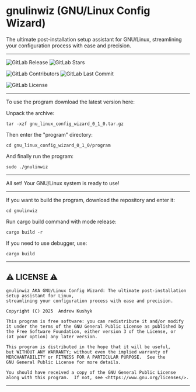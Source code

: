 # gnulinwiz (GNU/Linux Config Wizard)

The ultimate post-installation setup assistant for GNU/Linux, streamlining your configuration process with ease and precision.

---

![GitLab Release](https://img.shields.io/gitlab/v/release/git-user-cpp%2Fgnulinwiz?display_name=release&date_order_by=released_at&style=flat-square&logo=gitlab)
![GitLab Stars](https://img.shields.io/gitlab/stars/git-user-cpp%2Fgnulinwiz?style=flat-square&logo=gitlab)

![GitLab Contributors](https://img.shields.io/gitlab/contributors/git-user-cpp%2Fgnulinwiz?style=flat-square&logo=gitlab) ![GitLab Last Commit](https://img.shields.io/gitlab/last-commit/git-user-cpp%2Fgnulinwiz?style=flat-square&logo=gitlab)

![GitLab License](https://img.shields.io/gitlab/license/git-user-cpp%2Fgnulinwiz?style=flat-square&logo=gitlab)

---

To use the program download the latest version here: 

Unpack the archive:
```
tar -xzf gnu_linux_config_wizard_0_1_0.tar.gz
```
Then enter the "program" directory:
```
cd gnu_linux_config_wizard_0_1_0/program
```
And finally run the program:
```
sudo ./gnulinwiz
```

---

All set! Your GNU/Linux system is ready to use!

---

If you want to build the program, download the repository and enter it:
```
cd gnulinwiz
```
Run cargo build command with mode release:
```
cargo build -r
```
If you need to use debugger, use:
```
cargo build
```

---

## ⚠️ LICENSE ⚠️

    gnulinwiz AKA GNU/Linux Config Wizard: The ultimate post-installation setup assistant for Linux,
    streamlining your configuration process with ease and precision.

    Copyright (C) 2025  Andrew Kushyk

    This program is free software: you can redistribute it and/or modify
    it under the terms of the GNU General Public License as published by
    the Free Software Foundation, either version 3 of the License, or
    (at your option) any later version.

    This program is distributed in the hope that it will be useful,
    but WITHOUT ANY WARRANTY; without even the implied warranty of
    MERCHANTABILITY or FITNESS FOR A PARTICULAR PURPOSE.  See the
    GNU General Public License for more details.

    You should have received a copy of the GNU General Public License
    along with this program.  If not, see <https://www.gnu.org/licenses/>.

---
